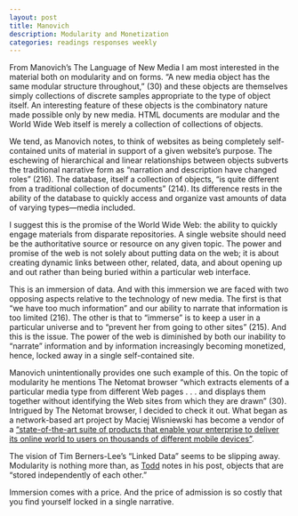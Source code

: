 ```yaml
---
layout: post
title: Manovich
description: Modularity and Monetization
categories: readings responses weekly
---
```


From Manovich’s The Language of New Media I am most interested in the material both on modularity and on forms.  “A new media object has the same modular structure throughout,” (30) and these objects are themselves simply collections of discrete samples appropriate to the type of object itself.  An interesting feature of these objects is the combinatory nature made possible only by new media.  HTML documents are modular and the World Wide Web itself is merely a collection of collections of objects.  

We tend, as Manovich notes, to think of websites as being completely self-contained units of material in support of a given website’s purpose.  The eschewing of hierarchical and linear relationships between objects subverts the traditional narrative form as “narration and description have changed roles” (216).  The database, itself a collection of objects, “is quite different from a traditional collection of documents” (214).  Its difference rests in the ability of the database to quickly access and organize vast amounts of data of varying types—media included.

I suggest this is the promise of the World Wide Web: the ability to quickly engage materials from disparate repositories.  A single website should need be the authoritative source or resource on any given topic.  The power and promise of the web is not solely about putting data on the web; it is about creating dynamic links between other, related, data, and about opening up and out rather than being buried within a particular web interface.

This is an immersion of data.  And with this immersion we are faced with two opposing aspects relative to the technology of new media.  The first is that “we have too much information” and our ability to narrate that information is too limited (216).  The other is that to “immerse” is to keep a user in a particular universe and to “prevent her from going to other sites” (215).  And this is the issue.  The power of the web is diminished by both our inability to “narrate” information and by information increasingly becoming monetized, hence, locked away in a single self-contained site.

Manovich unintentionally provides one such example of this.  On the topic of modularity he mentions The Netomat browser “which extracts elements of a particular media type from different Web pages . . . and displays them together without identifying the Web sites from which they are drawn” (30).  Intrigued by The Netomat browser, I decided to check it out.  What began as a network-based art project by Maciej Wisniewski has become a vendor of a [“state-of-the-art suite of products that enable your enterprise to deliver its online world to users on thousands of different mobile devices”](https://www.netomat.net/).

The vision of Tim Berners-Lee’s “Linked Data” seems to be slipping away.  Modularity is nothing more than, as [Todd](http://tbreijak.github.io/blog/2016-02-17/Manovich-and-Haraway.html) notes in his post, objects that are “stored independently of each other.”  

Immersion comes with a price.  And the price of admission is so costly that you find yourself locked in a single narrative.
